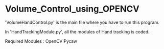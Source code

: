 # Volume_Control_using_OPENCV

'VolumeHandControl.py' is the main file where you have to run this program.

In 'HandTrackingModule.py', all the modules of Hand tracking is coded.

Required Modules :
   OpenCV
   Pycaw
